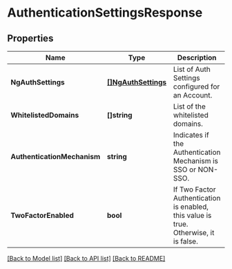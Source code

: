 # AuthenticationSettingsResponse

## Properties
Name | Type | Description | Notes
------------ | ------------- | ------------- | -------------
**NgAuthSettings** | [**[]NgAuthSettings**](NGAuthSettings.md) | List of Auth Settings configured for an Account. | [optional] [default to null]
**WhitelistedDomains** | **[]string** | List of the whitelisted domains. | [optional] [default to null]
**AuthenticationMechanism** | **string** | Indicates if the Authentication Mechanism is SSO or NON-SSO. | [optional] [default to null]
**TwoFactorEnabled** | **bool** | If Two Factor Authentication is enabled, this value is true. Otherwise, it is false. | [optional] [default to null]

[[Back to Model list]](../README.md#documentation-for-models) [[Back to API list]](../README.md#documentation-for-api-endpoints) [[Back to README]](../README.md)

